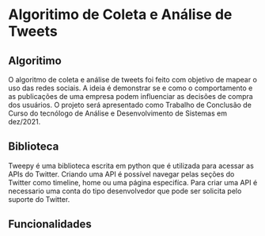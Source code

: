 # Algoritimo de Coleta e Análise de Tweets

## Algoritimo
  O algoritmo de coleta e análise de tweets foi feito com objetivo de mapear o uso das redes sociais. A ideia é demonstrar se e como o comportamento e as publicações de uma empresa podem influenciar as decisões de compra dos usuários. O projeto será apresentado como Trabalho de Conclusão de Curso do tecnólogo de Análise e Desenvolvimento de Sistemas em dez/2021.
  
 ## Biblioteca
  Tweepy é uma biblioteca escrita em python que é utilizada para acessar as APIs do Twitter. Criando uma API é possível navegar pelas seções do Twitter como timeline, home ou uma página especifíca. Para criar uma API é necessario uma conta do tipo desenvolvedor que pode ser solicita pelo suporte do Twitter.
  
 ## Funcionalidades
  
